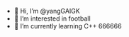 - 👋 Hi, I’m @yangGAIGK
- 👀 I’m interested in football
- 🌱 I’m currently learning C++
666666
<!---
yangGAIGK/yangGAIGK is a ✨ special ✨ repository because its `README.md` (this file) appears on your GitHub profile.
You can click the Preview link to take a look at your changes.
--->
